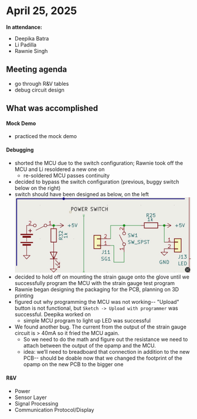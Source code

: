 # April 25, 2025
**In attendance:**
- Deepika Batra
- Li Padilla
- Rawnie Singh

## Meeting agenda
- go through R&V tables
- debug circuit design

## What was accomplished
#### Mock Demo
- practiced the mock demo 

#### Debugging
- shorted the MCU due to the switch configuration; Rawnie took off the MCU and Li resoldered a new one on
    - re-soldered MCU passes continuity
- decided to bypass the switch configuration (previous, buggy switch below on the right)
- switch should have been designed as below, on the left
![better switch](../Images/trueswitch.png)
- decided to hold off on mounting the strain gauge onto the glove until we successfully program the MCU with the strain gauge test program
- Rawnie began designing the packaging for the PCB, planning on 3D printing
- figured out why programming the MCU was not working-- "Upload" button is not functional, but `Sketch -> Upload with programmer` was successful. Deepika worked on 
    - simple MCU program to light up LED was successful
- We found another bug. The current from the output of the strain gauge circuit is > 40mA so it fried the MCU again.
    - So we need to do the math and figure out the resistance we need to attach between the output of the opamp and the MCU.
    - idea: we’ll need to breadboard that connection in addition to the new PCB-- should be doable now that we changed the footprint of the opamp on the new PCB to the bigger one 

#### R&V
- Power
- Sensor Layer
- Signal Processing
- Communication Protocol/Display
